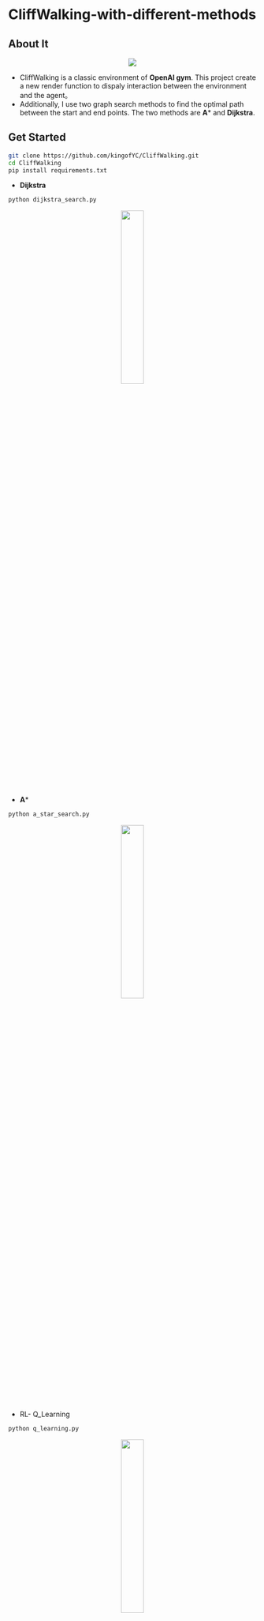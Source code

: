 # CliffWalking-with-different-methods
## About It

<div align=center>
<img src="https://github.com/kingofYC/CliffWalking/blob/main/result/cliffwalking.png" > 
</div>

* CliffWalking is a classic environment of **OpenAI gym**. This project create a new render function to dispaly interaction between the environment and the agent。
* Additionally, I use two graph search methods to find the optimal path between the start and end points. The two methods are **A*** and **Dijkstra**.

## Get Started

```bash
git clone https://github.com/kingofYC/CliffWalking.git
cd CliffWalking
pip install requirements.txt
```

* **Dijkstra**

```bash
python dijkstra_search.py
```
<div align=center>
<img src="https://github.com/kingofYC/CliffWalking/blob/main/result/dijkstra.png"  width="30%" height="30%" > 
</div>

* **A***

```bash
python a_star_search.py
```
<div align=center>
<img src="https://github.com/kingofYC/CliffWalking/blob/main/result/a_star.png"  width="30%" height="30%" > 
</div>

* RL- Q_Learning

```bash
python q_learning.py
```
<div align=center>
<img src="https://github.com/kingofYC/CliffWalking/blob/main/result/q_learning.gif"  width="30%" height="30%" > 
</div>
